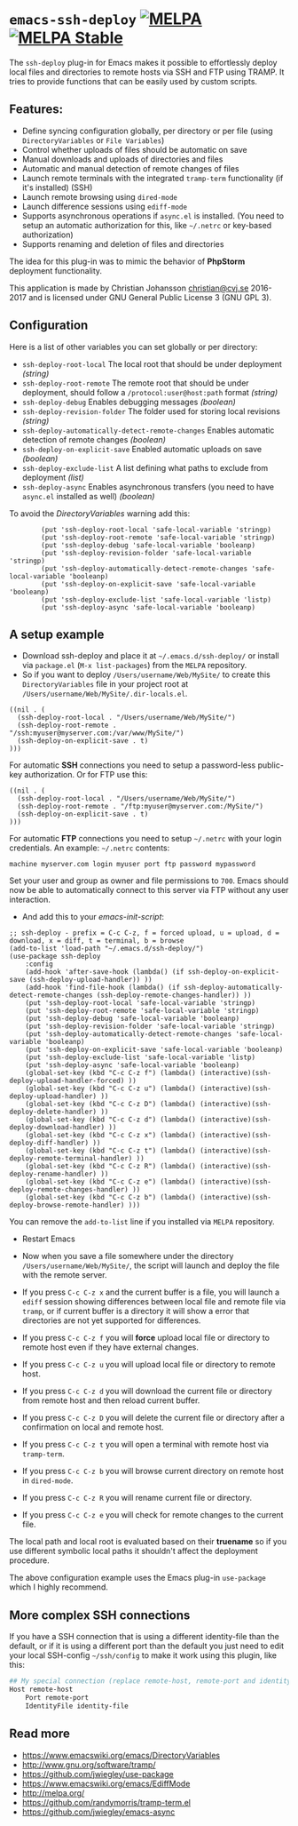# `emacs-ssh-deploy` [![MELPA](http://melpa.org/packages/ssh-deploy-badge.svg)](http://melpa.org/#/ssh-deploy) [![MELPA Stable](http://stable.melpa.org/packages/ssh-deploy-badge.svg)](http://stable.melpa.org/#/ssh-deploy)

The `ssh-deploy` plug-in for Emacs makes it possible to effortlessly deploy local files and directories to remote hosts via SSH and FTP using TRAMP. It tries to provide functions that can be easily used by custom scripts.

## Features:
* Define syncing configuration globally, per directory or per file (using `DirectoryVariables` or `File Variables`)
* Control whether uploads of files should be automatic on save
* Manual downloads and uploads of directories and files
* Automatic and manual detection of remote changes of files
* Launch remote terminals with the integrated `tramp-term` functionality (if it's installed) (SSH)
* Launch remote browsing using `dired-mode`
* Launch difference sessions using `ediff-mode`
* Supports asynchronous operations if `async.el` is installed. (You need to setup an automatic authorization for this, like `~/.netrc` or key-based authorization)
* Supports renaming and deletion of files and directories

The idea for this plug-in was to mimic the behavior of **PhpStorm** deployment functionality.

This application is made by Christian Johansson <christian@cvj.se> 2016-2017 and is licensed under GNU General Public License 3 (GNU GPL 3).

## Configuration

Here is a list of other variables you can set globally or per directory:

* `ssh-deploy-root-local` The local root that should be under deployment *(string)*
* `ssh-deploy-root-remote` The remote root that should be under deployment, should follow a `/protocol:user@host:path` format *(string)*
* `ssh-deploy-debug` Enables debugging messages *(boolean)*
* `ssh-deploy-revision-folder` The folder used for storing local revisions *(string)*
* `ssh-deploy-automatically-detect-remote-changes` Enables automatic detection of remote changes *(boolean)*
* `ssh-deploy-on-explicit-save` Enabled automatic uploads on save *(boolean)*
* `ssh-deploy-exclude-list` A list defining what paths to exclude from deployment *(list)*
* `ssh-deploy-async` Enables asynchronous transfers (you need to have `async.el` installed as well) *(boolean)*

To avoid the *DirectoryVariables* warning add this:

``` elisp
        (put 'ssh-deploy-root-local 'safe-local-variable 'stringp)
        (put 'ssh-deploy-root-remote 'safe-local-variable 'stringp)
        (put 'ssh-deploy-debug 'safe-local-variable 'booleanp)
        (put 'ssh-deploy-revision-folder 'safe-local-variable 'stringp)
        (put 'ssh-deploy-automatically-detect-remote-changes 'safe-local-variable 'booleanp)
        (put 'ssh-deploy-on-explicit-save 'safe-local-variable 'booleanp)
        (put 'ssh-deploy-exclude-list 'safe-local-variable 'listp)
        (put 'ssh-deploy-async 'safe-local-variable 'booleanp)
```

## A setup example

* Download ssh-deploy and place it at `~/.emacs.d/ssh-deploy/` or install via `package.el` (`M-x list-packages`) from the `MELPA` repository.
* So if you want to deploy `/Users/username/Web/MySite/` to create this `DirectoryVariables` file in your project root at `/Users/username/Web/MySite/.dir-locals.el`.

``` emacs-lisp
((nil . (
  (ssh-deploy-root-local . "/Users/username/Web/MySite/")
  (ssh-deploy-root-remote . "/ssh:myuser@myserver.com:/var/www/MySite/")
  (ssh-deploy-on-explicit-save . t)
)))
```
For automatic **SSH** connections you need to setup a password-less public-key authorization.
Or for FTP use this:

``` emacs-lisp
((nil . (
  (ssh-deploy-root-local . "/Users/username/Web/MySite/")
  (ssh-deploy-root-remote . "/ftp:myuser@myserver.com:/MySite/")
  (ssh-deploy-on-explicit-save . t)
)))
```
For automatic **FTP** connections you need to setup `~/.netrc` with your login credentials. An example:
`~/.netrc` contents:

``` shell
machine myserver.com login myuser port ftp password mypassword
```
Set your user and group as owner and file permissions to `700`. Emacs should now be able to automatically connect to this server via FTP without any user interaction.

* And add this to your *emacs-init-script*:

``` elisp
;; ssh-deploy - prefix = C-c C-z, f = forced upload, u = upload, d = download, x = diff, t = terminal, b = browse
(add-to-list 'load-path "~/.emacs.d/ssh-deploy/")
(use-package ssh-deploy
    :config
    (add-hook 'after-save-hook (lambda() (if ssh-deploy-on-explicit-save (ssh-deploy-upload-handler)) ))
    (add-hook 'find-file-hook (lambda() (if ssh-deploy-automatically-detect-remote-changes (ssh-deploy-remote-changes-handler)) ))
    (put 'ssh-deploy-root-local 'safe-local-variable 'stringp)
    (put 'ssh-deploy-root-remote 'safe-local-variable 'stringp)
    (put 'ssh-deploy-debug 'safe-local-variable 'booleanp)
    (put 'ssh-deploy-revision-folder 'safe-local-variable 'stringp)
    (put 'ssh-deploy-automatically-detect-remote-changes 'safe-local-variable 'booleanp)
    (put 'ssh-deploy-on-explicit-save 'safe-local-variable 'booleanp)
    (put 'ssh-deploy-exclude-list 'safe-local-variable 'listp)
    (put 'ssh-deploy-async 'safe-local-variable 'booleanp)
    (global-set-key (kbd "C-c C-z f") (lambda() (interactive)(ssh-deploy-upload-handler-forced) ))
    (global-set-key (kbd "C-c C-z u") (lambda() (interactive)(ssh-deploy-upload-handler) ))
    (global-set-key (kbd "C-c C-z D") (lambda() (interactive)(ssh-deploy-delete-handler) ))
    (global-set-key (kbd "C-c C-z d") (lambda() (interactive)(ssh-deploy-download-handler) ))
    (global-set-key (kbd "C-c C-z x") (lambda() (interactive)(ssh-deploy-diff-handler) ))
    (global-set-key (kbd "C-c C-z t") (lambda() (interactive)(ssh-deploy-remote-terminal-handler) ))
    (global-set-key (kbd "C-c C-z R") (lambda() (interactive)(ssh-deploy-rename-handler) ))
    (global-set-key (kbd "C-c C-z e") (lambda() (interactive)(ssh-deploy-remote-changes-handler) ))
    (global-set-key (kbd "C-c C-z b") (lambda() (interactive)(ssh-deploy-browse-remote-handler) )))
```

You can remove the `add-to-list` line if you installed via `MELPA` repository.

* Restart Emacs

* Now when you save a file somewhere under the directory `/Users/username/Web/MySite/`, the script will launch and deploy the file with the remote server.
* If you press `C-c C-z x` and the current buffer is a file, you will launch a `ediff` session showing differences between local file and remote file via `tramp`, or if current buffer is a directory it will show a error that directories are not yet supported for differences.
* If you press `C-c C-z f` you will **force** upload local file or directory to remote host even if they have external changes.
* If you press `C-c C-z u` you will upload local file or directory to remote host.
* If you press `C-c C-z d` you will download the current file or directory from remote host and then reload current buffer.
* If you press `C-c C-z D` you will delete the current file or directory after a confirmation on local and remote host.
* If you press `C-c C-z t` you will open a terminal with remote host via `tramp-term`.
* If you press `C-c C-z b` you will browse current directory on remote host in `dired-mode`.
* If you press `C-c C-z R` you will rename current file or directory.
* If you press `C-c C-z e` you will check for remote changes to the current file.

The local path and local root is evaluated based on their **truename** so if you use different symbolic local paths it shouldn't affect the deployment procedure.

The above configuration example uses the Emacs plug-in `use-package` which I highly recommend.

## More complex SSH connections

If you have a SSH connection that is using a different identity-file than the default, or if it is using a different port than the default you just need to edit your local SSH-config `~/ssh/config` to make it work using this plugin, like this:

``` bash
## My special connection (replace remote-host, remote-port and identity-file with your values)
Host remote-host
    Port remote-port
    IdentityFile identity-file
```

## Read more
* <https://www.emacswiki.org/emacs/DirectoryVariables>
* <http://www.gnu.org/software/tramp/>
* <https://github.com/jwiegley/use-package>
* <https://www.emacswiki.org/emacs/EdiffMode>
* <http://melpa.org/>
* <https://github.com/randymorris/tramp-term.el>
* <https://github.com/jwiegley/emacs-async>
